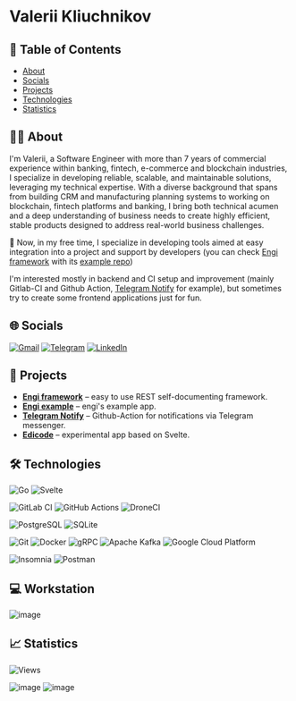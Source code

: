 # Valerii Kliuchnikov

## 📑 Table of Contents
<!-- TOC -->
- [About](#-About)
- [Socials](#-Socials)
- [Projects](#-Projects)
- [Technologies](#-Technologies)
- [Statistics](#-Statistics)
<!-- /TOC -->

## 🙋‍♂️ About

I'm Valerii, a Software Engineer with more than 7 years of commercial experience within banking, fintech, e-commerce and blockchain industries, I specialize in developing reliable, scalable, and maintainable solutions, leveraging my technical expertise. With a diverse background that spans from building CRM and manufacturing planning systems to working on blockchain, fintech platforms and banking, I bring both technical acumen and a deep understanding of business needs to create highly efficient, stable products designed to address real-world business challenges.

🔭 Now, in my free time, I specialize in developing tools aimed at easy integration into a project and support by developers (you can check [Engi framework](https://github.com/kliuchnikovv/engi) with its [example repo](https://github.com/kliuchnikovv/engi-example))

I'm interested mostly in backend and CI setup and improvement (mainly Gitlab-CI and Github Action, [Telegram Notify](https://github.com/kliuchnikovv/telegram-notify) for example), but sometimes try to create some frontend applications just for fun.

## 🌐 Socials

[![Gmail](https://img.shields.io/badge/Gmail-D14836?style=for-the-badge&logo=gmail&logoColor=white)](mailto:valeriy.v.klyuchnikov@gmail.com)
[![Telegram](https://img.shields.io/badge/Telegram-2CA5E0?style=for-the-badge&logo=telegram&logoColor=white)](https://t.me/kliuchnikovv)
[![LinkedIn](https://img.shields.io/badge/LinkedIn-0077B5?style=for-the-badge&logo=linkedin&logoColor=white)](https://www.linkedin.com/in/kliuchnikovv/?locale=en_US)


## 🚀 Projects
- **[Engi framework](https://github.com/kliuchnikovv/engi)** – easy to use REST self-documenting framework.
- **[Engi example](https://github.com/kliuchnikovv/engi-example)** – engi's example app.
- **[Telegram Notify](https://github.com/kliuchnikovv/telegram-notify)** – Github-Action for notifications via Telegram messenger.
- **[Edicode](https://github.com/kliuchnikovv/edicode)** – experimental app based on Svelte.

## 🛠️ Technologies

![Go](https://img.shields.io/badge/Go-00ADD8?style=for-the-badge&logo=go&logoColor=white)
![Svelte](https://img.shields.io/badge/Svelte-4A4A55?style=for-the-badge&logo=svelte&logoColor=FF3E00)

![GitLab CI](https://img.shields.io/badge/gitlab%20ci-%23181717.svg?style=for-the-badge&logo=gitlab&logoColor=white)
![GitHub Actions](https://img.shields.io/badge/GitHub_Actions-2088FF?style=for-the-badge&logo=github-actions&logoColor=white)
![DroneCI](https://img.shields.io/badge/Drone_CI-212121?style=for-the-badge&logo=drone&logoColor=white)

![PostgreSQL](https://img.shields.io/badge/PostgreSQL-316192?style=for-the-badge&logo=postgresql&logoColor=white)
![SQLite](https://img.shields.io/badge/sqlite-%2307405e.svg?style=for-the-badge&logo=sqlite&logoColor=white)

![Git](https://img.shields.io/badge/GIT-E44C30?style=for-the-badge&logo=git&logoColor=white)
![Docker](https://img.shields.io/badge/docker-%230db7ed.svg?style=for-the-badge&logo=docker&logoColor=white)
![gRPC](https://img.shields.io/badge/grpc-%230db7ed.svg?style=for-the-badge&logo=grpc&logoColor=white)
![Apache Kafka](https://img.shields.io/badge/Apache_Kafka-231F20?logo=apache-kafka&logoColor=white&style=for-the-badge)
![Google Cloud Platform](https://img.shields.io/badge/-Google%20Cloud%20Platform-4285F4?logo=google+cloud&logoColor=white&style=for-the-badge)

![Insomnia](https://img.shields.io/badge/Insomnia-5849be?style=for-the-badge&logo=Insomnia&logoColor=white)
![Postman](https://img.shields.io/badge/Postman-FF6C37?style=for-the-badge&logo=Postman&logoColor=white)

## 💻 Workstation

![image](https://img.shields.io/badge/Apple-MacBook_Pro_14"-999999?style=for-the-badge&logo=apple&logoColor=white)

## 📈 Statistics

![Views](https://komarev.com/ghpvc/?username=kliuchnikovv&style=for-the-badge)

![image](https://github-readme-stats.vercel.app/api/top-langs/?username=kliuchnikovv&theme=blue-green)
![image](https://github-readme-stats.vercel.app/api?username=kliuchnikovv&theme=blue-green)
